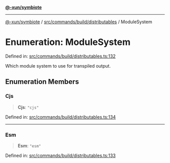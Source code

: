 [**@-xun/symbiote**](../../../../../README.md)

***

[@-xun/symbiote](../../../../../README.md) / [src/commands/build/distributables](../README.md) / ModuleSystem

# Enumeration: ModuleSystem

Defined in: [src/commands/build/distributables.ts:132](https://github.com/Xunnamius/symbiote/blob/510118102ef530d135a286522a7a776ec12a8a72/src/commands/build/distributables.ts#L132)

Which module system to use for transpiled output.

## Enumeration Members

### Cjs

> **Cjs**: `"cjs"`

Defined in: [src/commands/build/distributables.ts:134](https://github.com/Xunnamius/symbiote/blob/510118102ef530d135a286522a7a776ec12a8a72/src/commands/build/distributables.ts#L134)

***

### Esm

> **Esm**: `"esm"`

Defined in: [src/commands/build/distributables.ts:133](https://github.com/Xunnamius/symbiote/blob/510118102ef530d135a286522a7a776ec12a8a72/src/commands/build/distributables.ts#L133)
